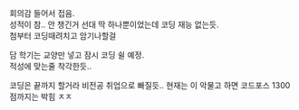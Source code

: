 회의감 들어서 접음.  
성적이 참..
안 챙긴거 선대 딱 하나뿐이었는데
코딩 재능 없는듯.  
첨부터 코딩때려치고 암기나할걸

담 학기는 교양만 넣고 잠시 코딩 쉴 예정.  
적성에 맞는줄 착각한듯..

코딩은 끝까지 할거라 비전공 취업으로 빠질듯..
현재는 이 악물고 하면 코드포스 1300점까지는 박힘 ㅈㅈ